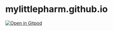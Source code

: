 # mylittlepharm.github.io

[![Open in Gitpod](https://gitpod.io/button/open-in-gitpod.svg)](https://gitpod.io#https://github.com/mylittlepharm/mylittlepharm.github.io)